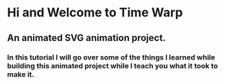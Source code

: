 # Hi and Welcome to Time Warp

## An animated SVG animation project. 
### In this tutorial I will go over some of the things I learned while building this animated project while I teach you what it took to make it.


